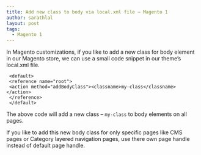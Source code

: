 ```yaml
---
title: Add new class to body via local.xml file – Magento 1
author: sarathlal
layout: post
tags:
  - Magento 1
---
```

In Magento customizations, if you like to add a new class for body element in our Magento store, we can use a small code snippet in our theme’s local.xml file.

	 <default>
	 <reference name="root">
	 <action method="addBodyClass"><classname>my-class</classname></action>
	 </reference>
	 </default>

The above code will add a new class – `my-class` to body elements on all pages.

If you like to add this new body class for only specific pages like CMS pages or Category layered navigation pages, use there own page handle instead of default page handle.
